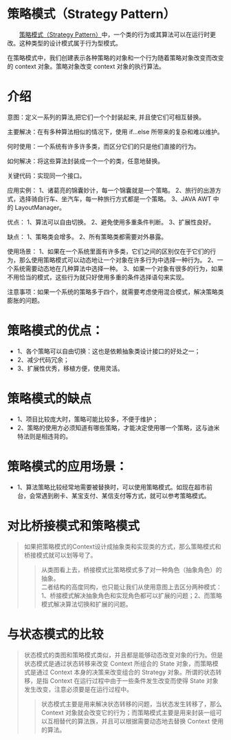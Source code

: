 # 策略模式（Strategy Pattern）

&emsp;&emsp;[策略模式（Strategy Pattern）](https://yq.aliyun.com/articles/71071?utm_content=m_15331)中，一个类的行为或其算法可以在运行时更改。这种类型的设计模式属于行为型模式。

在策略模式中，我们创建表示各种策略的对象和一个行为随着策略对象改变而改变的 context 对象。策略对象改变 context 对象的执行算法。

# 介绍
意图：定义一系列的算法,把它们一个个封装起来, 并且使它们可相互替换。

主要解决：在有多种算法相似的情况下，使用 if...else 所带来的复杂和难以维护。

何时使用：一个系统有许多许多类，而区分它们的只是他们直接的行为。

如何解决：将这些算法封装成一个一个的类，任意地替换。

关键代码：实现同一个接口。

应用实例： 1、诸葛亮的锦囊妙计，每一个锦囊就是一个策略。 2、旅行的出游方式，选择骑自行车、坐汽车，每一种旅行方式都是一个策略。 3、JAVA AWT 中的 LayoutManager。

优点： 1、算法可以自由切换。 2、避免使用多重条件判断。 3、扩展性良好。

缺点： 1、策略类会增多。 2、所有策略类都需要对外暴露。

使用场景： 1、如果在一个系统里面有许多类，它们之间的区别仅在于它们的行为，那么使用策略模式可以动态地让一个对象在许多行为中选择一种行为。 2、一个系统需要动态地在几种算法中选择一种。 3、如果一个对象有很多的行为，如果不用恰当的模式，这些行为就只好使用多重的条件选择语句来实现。

注意事项：如果一个系统的策略多于四个，就需要考虑使用混合模式，解决策略类膨胀的问题。


# 策略模式的优点：
- 1、各个策略可以自由切换：这也是依赖抽象类设计接口的好处之一；
- 2、减少代码冗余；
- 3、扩展性优秀，移植方便，使用灵活。

# 策略模式的缺点
- 1、项目比较庞大时，策略可能比较多，不便于维护；
- 2、策略的使用方必须知道有哪些策略，才能决定使用哪一个策略，这与迪米特法则是相违背的。

# 策略模式的应用场景：
- 1、算法策略比较经常地需要被替换时，可以使用策略模式。如现在超市前台，会常遇到刷卡、某宝支付、某信支付等方式，就可以参考策略模式。

# 对比桥接模式和策略模式
> 如果把策略模式的Context设计成抽象类和实现类的方式，那么策略模式和桥接模式就可以划等号了。
>> 从类图看上去，桥接模式比策略模式多了对一种角色（抽象角色）的抽象。<br>
>> 二者结构的高度同构，也只能让我们从使用意图上去区分两种模式：1、桥接模式解决抽象角色和实现角色都可以扩展的问题；2、而策略模式解决算法切换和扩展的问题。

# 与状态模式的比较
> 状态模式的类图和策略模式类似，并且都是能够动态改变对象的行为。但是状态模式是通过状态转移来改变 Context 所组合的 State 对象，而策略模式是通过 Context 本身的决策来改变组合的 Strategy 对象。所谓的状态转移，是指 Context 在运行过程中由于一些条件发生改变而使得 State 对象发生改变，注意必须要是在运行过程中。
>> 状态模式主要是用来解决状态转移的问题，当状态发生转移了，那么 Context 对象就会改变它的行为；而策略模式主要是用来封装一组可以互相替代的算法族，并且可以根据需要动态地去替换 Context 使用的算法。